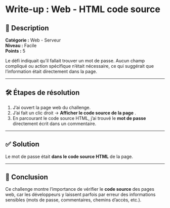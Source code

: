 # Write-up : Web - HTML code source

## 🔎 Description
**Catégorie :** Web - Serveur  
**Niveau :** Facile  
**Points :** 5  

Le défi indiquait qu’il fallait trouver un mot de passe. Aucun champ compliqué ou action spécifique n’était nécessaire, ce qui suggérait que l’information était directement dans la page.

---

## 🛠️ Étapes de résolution
1. J’ai ouvert la page web du challenge.  
2. J’ai fait un clic droit → **Afficher le code source de la page** .  
3. En parcourant le code source HTML, j’ai trouvé le **mot de passe** directement écrit dans un commentaire.  

---

## ✅ Solution
Le mot de passe était **dans le code source HTML** de la page.  

---

## 📌 Conclusion
Ce challenge montre l’importance de vérifier le **code source** des pages web, car les développeurs y laissent parfois par erreur des informations sensibles (mots de passe, commentaires, chemins d’accès, etc.).
